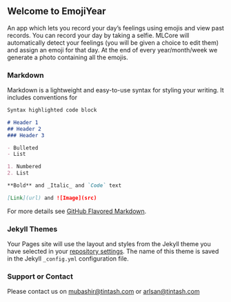 ## Welcome to EmojiYear

An app which lets you record your day’s feelings using emojis and view past records. You can record your day by taking a selfie. MLCore will automatically detect your feelings (you will be given a choice to edit them) and assign an emoji for that day. At the end of every year/month/week we generate a photo containing all the emojis.

### Markdown

Markdown is a lightweight and easy-to-use syntax for styling your writing. It includes conventions for

```markdown
Syntax highlighted code block

# Header 1
## Header 2
### Header 3

- Bulleted
- List

1. Numbered
2. List

**Bold** and _Italic_ and `Code` text

[Link](url) and ![Image](src)
```

For more details see [GitHub Flavored Markdown](https://guides.github.com/features/mastering-markdown/).

### Jekyll Themes

Your Pages site will use the layout and styles from the Jekyll theme you have selected in your [repository settings](https://github.com/mubashirT/EmojiYear/settings). The name of this theme is saved in the Jekyll `_config.yml` configuration file.

### Support or Contact

Please contact us on mubashir@tintash.com or arlsan@tintash.com
